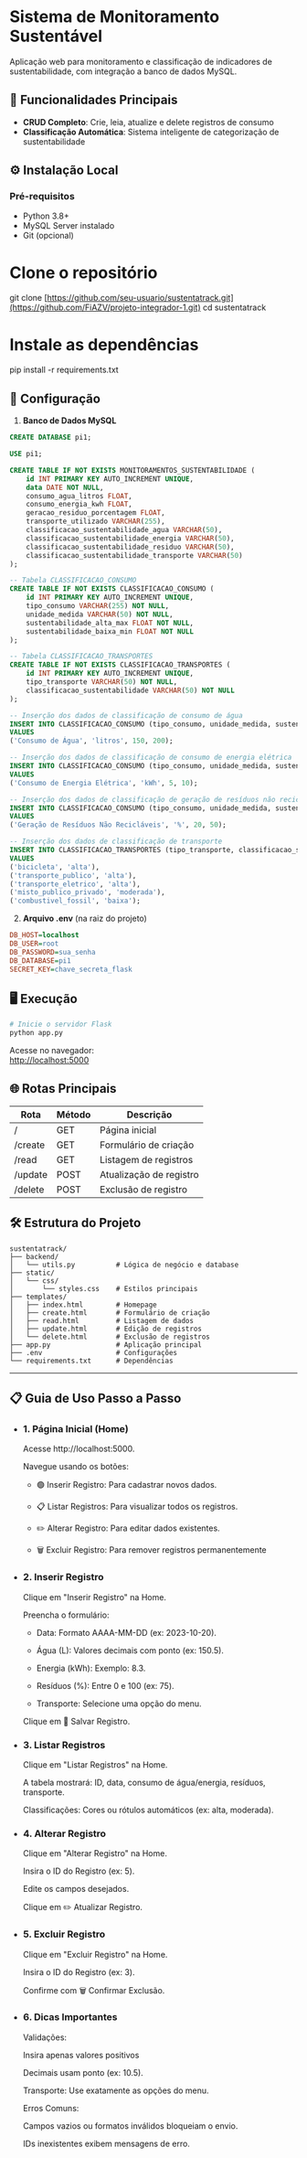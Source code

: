 ﻿
# Sistema de Monitoramento Sustentável


Aplicação web para monitoramento e classificação de indicadores de sustentabilidade, com integração a banco de dados MySQL.

## 🚀 Funcionalidades Principais

- **CRUD Completo**: Crie, leia, atualize e delete registros de consumo
- **Classificação Automática**: Sistema inteligente de categorização de sustentabilidade

## ⚙️ Instalação Local

### Pré-requisitos
- Python 3.8+
- MySQL Server instalado
- Git (opcional)

# Clone o repositório
git clone [https://github.com/seu-usuario/sustentatrack.git](https://github.com/FiAZV/projeto-integrador-1.git)
cd sustentatrack

# Instale as dependências
pip install -r requirements.txt

## 🔧 Configuração

1. **Banco de Dados MySQL**
```sql
CREATE DATABASE pi1;

USE pi1;

CREATE TABLE IF NOT EXISTS MONITORAMENTOS_SUSTENTABILIDADE (
    id INT PRIMARY KEY AUTO_INCREMENT UNIQUE,
    data DATE NOT NULL,
    consumo_agua_litros FLOAT,
    consumo_energia_kwh FLOAT,
    geracao_residuo_porcentagem FLOAT,
    transporte_utilizado VARCHAR(255),
    classificacao_sustentabilidade_agua VARCHAR(50),	
    classificacao_sustentabilidade_energia VARCHAR(50),
    classificacao_sustentabilidade_residuo VARCHAR(50),
    classificacao_sustentabilidade_transporte VARCHAR(50)
);

-- Tabela CLASSIFICACAO_CONSUMO
CREATE TABLE IF NOT EXISTS CLASSIFICACAO_CONSUMO (
    id INT PRIMARY KEY AUTO_INCREMENT UNIQUE,
    tipo_consumo VARCHAR(255) NOT NULL,
    unidade_medida VARCHAR(50) NOT NULL,
    sustentabilidade_alta_max FLOAT NOT NULL,
    sustentabilidade_baixa_min FLOAT NOT NULL
);

-- Tabela CLASSIFICACAO_TRANSPORTES
CREATE TABLE IF NOT EXISTS CLASSIFICACAO_TRANSPORTES (
    id INT PRIMARY KEY AUTO_INCREMENT UNIQUE,
    tipo_transporte VARCHAR(50) NOT NULL,
    classificacao_sustentabilidade VARCHAR(50) NOT NULL
);

-- Inserção dos dados de classificação de consumo de água
INSERT INTO CLASSIFICACAO_CONSUMO (tipo_consumo, unidade_medida, sustentabilidade_alta_max, sustentabilidade_baixa_min)
VALUES 
('Consumo de Água', 'litros', 150, 200);

-- Inserção dos dados de classificação de consumo de energia elétrica
INSERT INTO CLASSIFICACAO_CONSUMO (tipo_consumo, unidade_medida, sustentabilidade_alta_max, sustentabilidade_baixa_min)
VALUES 
('Consumo de Energia Elétrica', 'kWh', 5, 10);

-- Inserção dos dados de classificação de geração de resíduos não recicláveis
INSERT INTO CLASSIFICACAO_CONSUMO (tipo_consumo, unidade_medida, sustentabilidade_alta_max, sustentabilidade_baixa_min)
VALUES 
('Geração de Resíduos Não Recicláveis', '%', 20, 50);

-- Inserção dos dados de classificação de transporte
INSERT INTO CLASSIFICACAO_TRANSPORTES (tipo_transporte, classificacao_sustentabilidade)
VALUES 
('bicicleta', 'alta'),
('transporte_publico', 'alta'),
('transporte_eletrico', 'alta'),
('misto_publico_privado', 'moderada'),
('combustivel_fossil', 'baixa');

```

2. **Arquivo .env** (na raiz do projeto)
```ini
DB_HOST=localhost
DB_USER=root
DB_PASSWORD=sua_senha
DB_DATABASE=pi1
SECRET_KEY=chave_secreta_flask
```

## 🖥️ Execução

```bash
# Inicie o servidor Flask
python app.py
```

Acesse no navegador:  
[http://localhost:5000](http://localhost:5000)

## 🌐 Rotas Principais

| Rota       | Método | Descrição               |
|------------|--------|-------------------------|
| /          | GET    | Página inicial          |
| /create    | GET    | Formulário de criação   |
| /read      | GET    | Listagem de registros   |
| /update    | POST   | Atualização de registro |
| /delete    | POST   | Exclusão de registro    |

## 🛠️ Estrutura do Projeto

```
sustentatrack/
├── backend/
│   └── utils.py          # Lógica de negócio e database
├── static/
│   └── css/
│       └── styles.css    # Estilos principais
├── templates/
│   ├── index.html        # Homepage
│   ├── create.html       # Formulário de criação
│   ├── read.html         # Listagem de dados
│   ├── update.html       # Edição de registros
│   └── delete.html       # Exclusão de registros
├── app.py                # Aplicação principal
├── .env                  # Configurações
└── requirements.txt      # Dependências
```
----
## 📋 Guia de Uso Passo a Passo
- ### 1. Página Inicial (Home)
    Acesse http://localhost:5000.
    
    Navegue usando os botões:

    - 🟢 Inserir Registro: Para cadastrar novos dados.

    - 📋 Listar Registros: Para visualizar todos os registros.
    
    - ✏️ Alterar Registro: Para editar dados existentes.
    
    - 🗑️ Excluir Registro: Para remover registros permanentemente

- ### 2. Inserir Registro
    Clique em "Inserir Registro" na Home.
    
    Preencha o formulário:
    
    - Data: Formato AAAA-MM-DD (ex: 2023-10-20).
    
    - Água (L): Valores decimais com ponto (ex: 150.5).
    
    - Energia (kWh): Exemplo: 8.3.
    
    - Resíduos (%): Entre 0 e 100 (ex: 75).
    
    - Transporte: Selecione uma opção do menu.
    
    Clique em 🔄 Salvar Registro.

- ### 3. Listar Registros
    Clique em "Listar Registros" na Home.
    
    A tabela mostrará: ID, data, consumo de água/energia, resíduos, transporte.
    
    Classificações: Cores ou rótulos automáticos (ex: alta, moderada).
    
- ### 4. Alterar Registro
    Clique em "Alterar Registro" na Home.
    
    Insira o ID do Registro (ex: 5).
    
    Edite os campos desejados.
    
    Clique em ✏️ Atualizar Registro.

- ### 5. Excluir Registro
    Clique em "Excluir Registro" na Home.
    
    Insira o ID do Registro (ex: 3).
    
    Confirme com 🗑️ Confirmar Exclusão.

- ### 6. Dicas Importantes
    Validações:
    
    Insira apenas valores positivos
    
    Decimais usam ponto (ex: 10.5).
    
    Transporte: Use exatamente as opções do menu.
    
    Erros Comuns:
    
    Campos vazios ou formatos inválidos bloqueiam o envio.
    
    IDs inexistentes exibem mensagens de erro.
